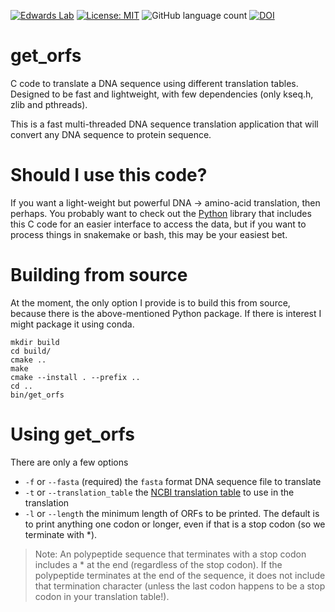 [![Edwards Lab](https://img.shields.io/badge/Bioinformatics-EdwardsLab-03A9F4)](https://edwards.flinders.edu.au)
[![License: MIT](https://img.shields.io/badge/License-MIT-yellow.svg)](https://opensource.org/licenses/MIT)
![GitHub language count](https://img.shields.io/github/languages/count/linsalrob/get_orfs)
[![DOI](https://zenodo.org/badge/737426790.svg)](https://zenodo.org/doi/10.5281/zenodo.11218737)



# get_orfs

C code to translate a DNA sequence using different translation tables. Designed to be fast and lightweight, with few dependencies (only kseq.h, zlib and pthreads).

This is a fast multi-threaded DNA sequence translation application that will convert any DNA sequence to protein sequence.

# Should I use this code?

If you want a light-weight but powerful DNA -&gt; amino-acid translation, then perhaps. You probably want to check out the [Python](https://github.com/linsalrob/genetic_codes) library that includes this C code for an easier interface to access the data, but if you want to process things in snakemake or bash, this may be your easiest bet.


# Building from source

At the moment, the only option I provide is to build this from source, because there is the above-mentioned Python package. If there is interest I might package it using conda.

```
mkdir build
cd build/
cmake ..
make
cmake --install . --prefix ..
cd ..
bin/get_orfs 
```

# Using get_orfs

There are only a few options

   - `-f` or `--fasta` (required) the `fasta` format DNA sequence file to translate
   - `-t` or `--translation_table` the [NCBI translation table](https://www.ncbi.nlm.nih.gov/Taxonomy/Utils/wprintgc.cgi?chapter=tgencodes#SG1) to use in the translation
   - `-l` or `--length` the minimum length of ORFs to be printed. The default is to print anything one codon or longer, even if that is a stop codon (so we terminate with \*).

> Note:
> An polypeptide sequence that terminates with a stop codon includes a \* at the end (regardless of the stop codon). If the polypeptide terminates at the end of the sequence, it does not include that termination character (unless the last codon happens to be a stop codon in your translation table!).




 
